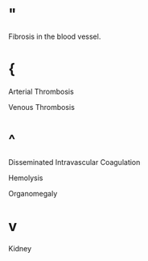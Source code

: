 # "

Fibrosis in the blood vessel.

# {

Arterial Thrombosis

Venous Thrombosis

# ^

Disseminated Intravascular Coagulation

Hemolysis

Organomegaly

# v

Kidney
